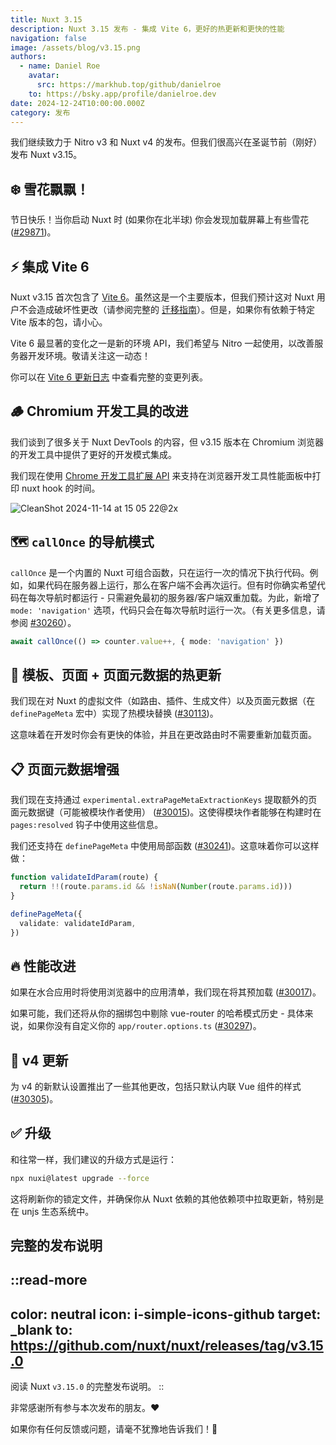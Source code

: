 ```yaml
---
title: Nuxt 3.15
description: Nuxt 3.15 发布 - 集成 Vite 6，更好的热更新和更快的性能
navigation: false
image: /assets/blog/v3.15.png
authors:
  - name: Daniel Roe
    avatar:
      src: https://markhub.top/github/danielroe
    to: https://bsky.app/profile/danielroe.dev
date: 2024-12-24T10:00:00.000Z
category: 发布
---
```


我们继续致力于 Nitro v3 和 Nuxt v4 的发布。但我们很高兴在圣诞节前（刚好）发布 Nuxt v3.15。

## ❄️ 雪花飘飘！

节日快乐！当你启动 Nuxt 时 (如果你在北半球) 你会发现加载屏幕上有些雪花 ([#29871](https://github.com/nuxt/nuxt/pull/29871))。

## ⚡️ 集成 Vite 6

Nuxt v3.15 首次包含了 [Vite 6](https://vite.dev/blog/announcing-vite6)。虽然这是一个主要版本，但我们预计这对 Nuxt 用户不会造成破坏性更改（请参阅完整的 [迁移指南](https://vite.dev/guide/migration.html)）。但是，如果你有依赖于特定 Vite 版本的包，请小心。

Vite 6 最显著的变化之一是新的环境 API，我们希望与 Nitro 一起使用，以改善服务器开发环境。敬请关注这一动态！

你可以在 [Vite 6 更新日志](https://github.com/vitejs/vite/blob/main/packages/vite/CHANGELOG.md#600-2024-11-26) 中查看完整的变更列表。

## 🪵 Chromium 开发工具的改进

我们谈到了很多关于 Nuxt DevTools 的内容，但 v3.15 版本在 Chromium 浏览器的开发工具中提供了更好的开发模式集成。

我们现在使用 [Chrome 开发工具扩展 API](https://developer.chrome.com/docs/devtools/performance/extension) 来支持在浏览器开发工具性能面板中打印 nuxt hook 的时间。

![CleanShot 2024-11-14 at 15 05 22@2x](https://github.com/user-attachments/assets/57525027-750a-462f-b713-398302aec0cd)

## 🗺️ `callOnce` 的导航模式

`callOnce` 是一个内置的 Nuxt 可组合函数，只在运行一次的情况下执行代码。例如，如果代码在服务器上运行，那么在客户端不会再次运行。但有时你确实希望代码在每次导航时都运行 - 只需避免最初的服务器/客户端双重加载。为此，新增了 `mode: 'navigation'` 选项，代码只会在每次导航时运行一次。（有关更多信息，请参阅 [#30260](https://github.com/nuxt/nuxt/pull/30260)）。

```ts
await callOnce(() => counter.value++, { mode: 'navigation' })
```

## 🥵 模板、页面 + 页面元数据的热更新

我们现在对 Nuxt 的虚拟文件（如路由、插件、生成文件）以及页面元数据（在 `definePageMeta` 宏中）实现了热模块替换 ([#30113](https://github.com/nuxt/nuxt/pull/30113))。

这意味着在开发时你会有更快的体验，并且在更改路由时不需要重新加载页面。

## 📋 页面元数据增强

我们现在支持通过 `experimental.extraPageMetaExtractionKeys` 提取额外的页面元数据键（可能被模块作者使用） ([#30015](https://github.com/nuxt/nuxt/pull/30015))。这使得模块作者能够在构建时在 `pages:resolved` 钩子中使用这些信息。

我们还支持在 `definePageMeta` 中使用局部函数 ([#30241](https://github.com/nuxt/nuxt/pull/30241))。这意味着你可以这样做：

```ts
function validateIdParam(route) {
  return !!(route.params.id && !isNaN(Number(route.params.id)))
}

definePageMeta({
  validate: validateIdParam,
})
```

## 🔥 性能改进

如果在水合应用时将使用浏览器中的应用清单，我们现在将其预加载 ([#30017](https://github.com/nuxt/nuxt/pull/30017))。

如果可能，我们还将从你的捆绑包中剔除 vue-router 的哈希模式历史 - 具体来说，如果你没有自定义你的 `app/router.options.ts` ([#30297](https://github.com/nuxt/nuxt/pull/30297))。

## 🐣 v4 更新

为 v4 的新默认设置推出了一些其他更改，包括只默认内联 Vue 组件的样式 ([#30305](https://github.com/nuxt/nuxt/pull/30305))。

## ✅ 升级

和往常一样，我们建议的升级方式是运行：

```sh
npx nuxi@latest upgrade --force
```

这将刷新你的锁定文件，并确保你从 Nuxt 依赖的其他依赖项中拉取更新，特别是在 unjs 生态系统中。

## 完整的发布说明

::read-more
---
color: neutral
icon: i-simple-icons-github
target: _blank
to: https://github.com/nuxt/nuxt/releases/tag/v3.15.0
---
阅读 Nuxt `v3.15.0` 的完整发布说明。
::

非常感谢所有参与本次发布的朋友。❤️

如果你有任何反馈或问题，请毫不犹豫地告诉我们！🙏
